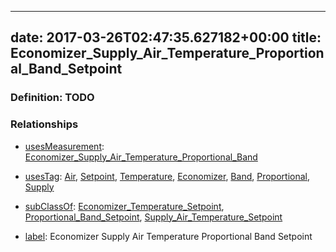 
---
date: 2017-03-26T02:47:35.627182+00:00
title: Economizer_Supply_Air_Temperature_Proportional_Band_Setpoint
---
### Definition: TODO

### Relationships

* [usesMeasurement](https://brickschema.org/schema/1.0/BrickFrame#usesMeasurement): [Economizer_Supply_Air_Temperature_Proportional_Band](https://brickschema.org/schema/1.0/Brick#Economizer_Supply_Air_Temperature_Proportional_Band)

* [usesTag](https://brickschema.org/schema/1.0/BrickFrame#usesTag): [Air](https://brickschema.org/schema/1.0/BrickTag#Air), [Setpoint](https://brickschema.org/schema/1.0/BrickTag#Setpoint), [Temperature](https://brickschema.org/schema/1.0/BrickTag#Temperature), [Economizer](https://brickschema.org/schema/1.0/BrickTag#Economizer), [Band](https://brickschema.org/schema/1.0/BrickTag#Band), [Proportional](https://brickschema.org/schema/1.0/BrickTag#Proportional), [Supply](https://brickschema.org/schema/1.0/BrickTag#Supply)

* [subClassOf](http://www.w3.org/2000/01/rdf-schema#subClassOf): [Economizer_Temperature_Setpoint](https://brickschema.org/schema/1.0/Brick#Economizer_Temperature_Setpoint), [Proportional_Band_Setpoint](https://brickschema.org/schema/1.0/Brick#Proportional_Band_Setpoint), [Supply_Air_Temperature_Setpoint](https://brickschema.org/schema/1.0/Brick#Supply_Air_Temperature_Setpoint)

* [label](http://www.w3.org/2000/01/rdf-schema#label): Economizer Supply Air Temperature Proportional Band Setpoint

